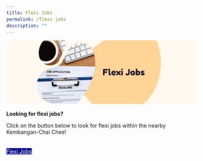 ```yaml
---
title: Flexi Jobs
permalink: /flexi-jobs
description: ""
---
```

![](/images/Banners/Flexi%20Jobsv2.png)

<b>Looking for flexi jobs?</b>

Click on the button below to look for flexi jobs within the nearby Kembangan-Chai Chee!
<div style="padding: 20px 0 0 0">
	<a href="https://www.fastjobs.sg/singapore-jobs/en/bedok--geylang--marine-parade--paya-lebar--tampines/all-categories-jobs/Flexi-Jobs-jobs-search" style="width:30%; height:60px; background-color:darkblue; color:white" class="bp-button is-uppercase search-button">Flexi Jobs</a>
</div>